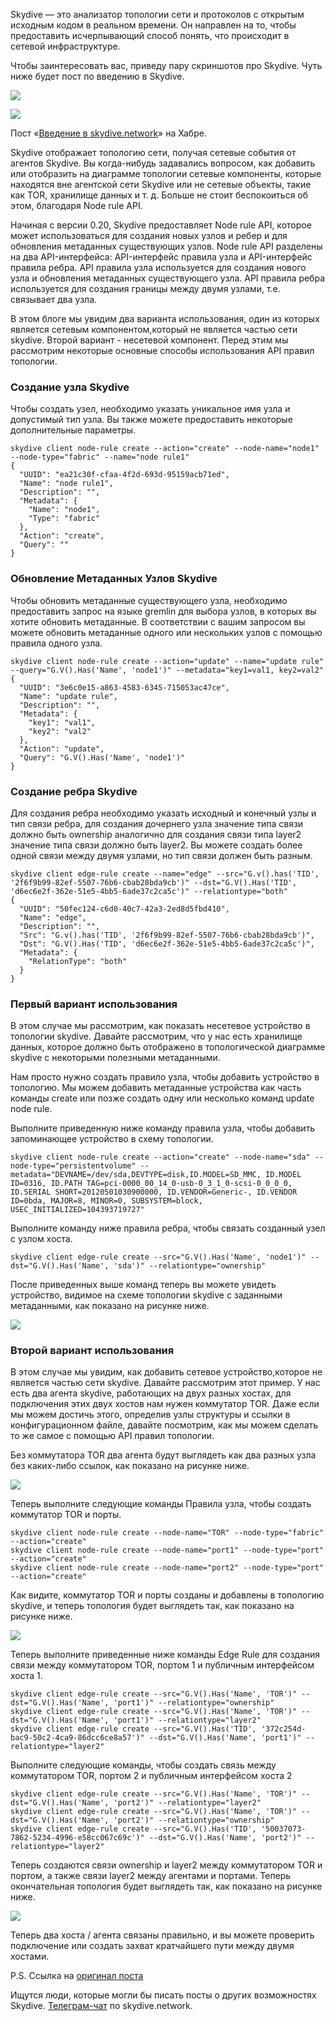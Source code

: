 Skydive — это анализатор топологии сети и протоколов с открытым исходным кодом в реальном времени. Он направлен на то, чтобы предоставить исчерпывающий способ понять, что происходит в сетевой инфраструктуре.

Чтобы заинтересовать вас, приведу пару скриншотов про Skydive. Чуть ниже будет пост по введению в Skydive.

![](https://habrastorage.org/webt/aq/qu/mj/aqqumjjgz2okz_idc3ezcpbg9sc.jpeg)

![](https://habrastorage.org/webt/x8/ca/ig/x8caigqja9lsborysq8kxutg8vm.png)

<cut />

Пост «[Введение в skydive.network]( https://habr.com/ru/post/472724/)» на Хабре.

Skydive отображает топологию сети, получая сетевые события от агентов Skydive. Вы когда-нибудь задавались вопросом, как добавить или отобразить на диаграмме топологии сетевые компоненты, которые находятся вне агентской сети Skydive или не сетевые объекты, такие как TOR, хранилище данных и т. д. Больше не стоит беспокоиться об этом, благодаря Node rule API. 

Начиная с версии 0.20, Skydive предоставляет Node rule API, которое может использоваться для создания новых узлов и ребер и для обновления метаданных существующих узлов. Node rule API разделены на два API-интерфейса: API-интерфейс правила узла и API-интерфейс правила ребра. API правила узла используется для создания нового узла и обновления метаданных существующего узла. API правила ребра используется для создания границы между двумя узлами, т.е. связывает два узла.

В этом блоге мы увидим два варианта использования, один из которых является сетевым компонентом,который не является частью сети skydive. Второй вариант - несетевой компонент. Перед этим мы рассмотрим некоторые основные способы использования API правил топологии.

### Создание узла Skydive

Чтобы создать узел, необходимо указать уникальное имя узла и допустимый тип узла. Вы также можете предоставить некоторые дополнительные параметры.

```
skydive client node-rule create --action="create" --node-name="node1" --node-type="fabric" --name="node rule1"
{
  "UUID": "ea21c30f-cfaa-4f2d-693d-95159acb71ed",
  "Name": "node rule1",
  "Description": "",
  "Metadata": {
    "Name": "node1",
    "Type": "fabric"
  },
  "Action": "create",
  "Query": ""
}
```

### Обновление Метаданных Узлов Skydive

Чтобы обновить метаданные существующего узла, необходимо предоставить запрос на языке gremlin для выбора узлов, в которых вы хотите обновить метаданные. В соответствии с вашим запросом вы можете обновить метаданные одного или нескольких узлов с помощью правила одного узла.

```
skydive client node-rule create --action="update" --name="update rule" --query="G.V().Has('Name', 'node1')" --metadata="key1=val1, key2=val2"
{
  "UUID": "3e6c0e15-a863-4583-6345-715053ac47ce",
  "Name": "update rule",
  "Description": "",
  "Metadata": {
    "key1": "val1",
    "key2": "val2"
  },
  "Action": "update",
  "Query": "G.V().Has('Name', 'node1')"
}
```

### Создание ребра Skydive

Для создания ребра необходимо указать исходный и конечный узлы и тип связи ребра, для создания дочернего узла значение типа связи должно быть ownership аналогично для создания связи типа layer2 значение типа связи должно быть layer2. Вы можете создать более одной связи между двумя узлами, но тип связи должен быть разным.

```
skydive client edge-rule create --name="edge" --src="G.v().has('TID', '2f6f9b99-82ef-5507-76b6-cbab28bda9cb')" --dst="G.V().Has('TID', 'd6ec6e2f-362e-51e5-4bb5-6ade37c2ca5c')" --relationtype="both"
{
  "UUID": "50fec124-c6d0-40c7-42a3-2ed8d5fbd410",
  "Name": "edge",
  "Description": "",
  "Src": "G.v().has('TID', '2f6f9b99-82ef-5507-76b6-cbab28bda9cb')",
  "Dst": "G.V().Has('TID', 'd6ec6e2f-362e-51e5-4bb5-6ade37c2ca5c')",
  "Metadata": {
    "RelationType": "both"
  }
}
```

### Первый вариант использования

В этом случае мы рассмотрим, как показать несетевое устройство в топологии skydive. Давайте рассмотрим, что у нас есть хранилище данных, которое должно быть отображено в топологической диаграмме skydive с некоторыми полезными метаданными.

Нам просто нужно создать правило узла, чтобы добавить устройство в топологию. Мы можем добавить метаданные устройства как часть команды create или позже создать одну или несколько команд update node rule.

Выполните приведенную ниже команду правила узла, чтобы добавить запоминающее устройство в схему топологии.

```
skydive client node-rule create --action="create" --node-name="sda" --node-type="persistentvolume" --metadata="DEVNAME=/dev/sda,DEVTYPE=disk,ID.MODEL=SD_MMC, ID.MODEL ID=0316, ID.PATH TAG=pci-0000_00_14_0-usb-0_3_1_0-scsi-0_0_0_0, ID.SERIAL SHORT=20120501030900000, ID.VENDOR=Generic-, ID.VENDOR ID=0bda, MAJOR=8, MINOR=0, SUBSYSTEM=block, USEC_INITIALIZED=104393719727"
```

Выполните команду ниже правила ребра, чтобы связать созданный узел с узлом хоста.

```
skydive client edge-rule create --src="G.V().Has('Name', 'node1')" --dst="G.V().Has('Name', 'sda')" --relationtype="ownership"
```

После приведенных выше команд теперь вы можете увидеть устройство, видимое на схеме топологии skydive с заданными метаданными, как показано на рисунке ниже.

![](https://habrastorage.org/webt/lg/ss/tp/lgsstptepsmftq6qvq-nadwwq6i.png)

### Второй вариант использования

В этом случае мы увидим, как добавить сетевое устройство,которое не является частью сети skydive. Давайте рассмотрим этот пример. У нас есть два агента skydive, работающих на двух разных хостах, для подключения этих двух хостов нам нужен коммутатор TOR. Даже если мы можем достичь этого, определив узлы структуры и ссылки в конфигурационном файле, давайте посмотрим, как мы можем сделать то же самое с помощью API правил топологии.

Без коммутатора TOR два агента будут выглядеть как два разных узла без каких-либо ссылок, как показано на рисунке ниже.

![](https://habrastorage.org/webt/sg/8u/yo/sg8uyoi4arfj08qf-jv6hi7xl4a.png)

Теперь выполните следующие команды Правила узла, чтобы создать коммутатор TOR и порты.

```
skydive client node-rule create --node-name="TOR" --node-type="fabric" --action="create"
skydive client node-rule create --node-name="port1" --node-type="port" --action="create"
skydive client node-rule create --node-name="port2" --node-type="port" --action="create"
```

Как видите, коммутатор TOR и порты созданы и добавлены в топологию skydive, и теперь топология будет выглядеть так, как показано на рисунке ниже.

![](https://habrastorage.org/webt/vp/fx/vj/vpfxvj7kjlccawmvja3v192z_9w.png)

Теперь выполните приведенные ниже команды Edge Rule для создания связи между коммутатором TOR, портом 1 и публичным интерфейсом хоста 1.

```
skydive client edge-rule create --src="G.V().Has('Name', 'TOR')" --dst="G.V().Has('Name', 'port1')" --relationtype="ownership"
skydive client edge-rule create --src="G.V().Has('Name', 'TOR')" --dst="G.V().Has('Name', 'port1')" --relationtype="layer2"
skydive client edge-rule create --src="G.V().Has('TID', '372c254d-bac9-50c2-4ca9-86dcc6ce8a57')" --dst="G.V().Has('Name', 'port1')" --relationtype="layer2"
```

Выполните следующие команды, чтобы создать связь между коммутатором TOR, портом 2 и публичным интерфейсом хоста 2

```
skydive client edge-rule create --src="G.V().Has('Name', 'TOR')" --dst="G.V().Has('Name', 'port2')" --relationtype="layer2"
skydive client edge-rule create --src="G.V().Has('Name', 'TOR')" --dst="G.V().Has('Name', 'port2')" --relationtype="ownership"
skydive client edge-rule create --src="G.V().Has('TID', '50037073-7862-5234-4996-e58cc067c69c')" --dst="G.V().Has('Name', 'port2')" --relationtype="layer2"
```

Теперь создаются связи ownership и layer2 между коммутатором TOR и портом, а также связи layer2 между агентами и портами. Теперь окончательная топология будет выглядеть так, как показано на рисунке ниже.

![](https://habrastorage.org/webt/ux/yn/zl/uxynzl5muggy8ovitihqmlo3aro.png)

Теперь два хоста / агента связаны правильно, и вы можете проверить подключение или создать захват кратчайшего пути между двумя хостами.

P.S. Ссылка на [оригинал поста](http://skydive.network/blog/topology-rules.html)

Ищутся люди, которые могли бы писать посты о других возможностях Skydive.
[Телеграм-чат](https://t.me/skydive_network_ru) по skydive.network.


